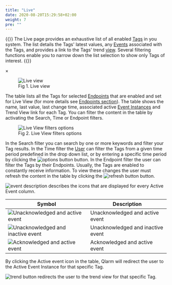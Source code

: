 ```yaml
---
title: "Live"
date: 2020-08-20T15:29:58+02:00
weight: 7
pre: ""
---
```


{{<lead>}}
The Live page provides an exhaustive list of all enabled [Tags](/glossary#tag) in you system. The list details the Tags' latest values, any [Events](/glossary#event) associated with the Tags, and provides a link to the Tags' trend [view](/glossary#view). 
Several filtering functions enable you to narrow down the list selection to show only Tags of interest. 
{{</lead>}}

<!-- The Modal -->
<div id="myModal" class="modal">
  <span class="close">&times;</span>
  <img class="modal-content" id="img01">
  <div id="caption"></div>
</div>

<figure class="image_container">
    <img class="center_image myImg" onClick="reply_click(this)"  id="live_view" src="/live_view.png" alt="Live view">
    <figcaption >Fig 1. Live view</figcaption>
</figure>

The table lists all the Tags for selected [Endpoints](/glossary#endpoint) that are enabled and set for Live View (for more details see [Endpoints section](/configuration/endpoints)). The table shows the name, last value, last change time, associated active [Event Instances](/glossary#event-instance) and Trend View link for each Tag. You can filter the content in the table by activating the Search, Time or Endpoint filters.

<figure class="image_container">
    <img class="center_image myImg" onClick="reply_click(this)"  id="live_filter_options" src="/live_filter_options.png" alt="Live View filters options">
    <figcaption >Fig 2. Live View filters options</figcaption>
</figure>

In the Search filter you can search by one or more keywords and filter your Tag results. In the Time filter the [User](/glossary#user) can filter the Tags from a given time period predefined in the drop down list, or by entering a specific time period by clicking the  <img src="/options_button.png" alt="options button" class = "logo_resize"> button. In the Endpoint filter the user can filter the Tags by their Endpoints. Usually, the Tags are enabled to constantly receive information. To view these changes the user must refresh the content in the table by clicking the <img src="/refresh_button.png" alt="refresh button" class = "logo_resize"> button.

<img src="/event_description.png" alt="event description" class = "logo_resize"> describes the icons that are displayed for every Active Event column.

| Symbol                                                                                 | Description                       |
| -------------------------------------------------------------------------------------- | --------------------------------- |
| <img src="/ua-a-e.png" alt="Unacknowledged and active event">    | Unacknowledged and active event   |
| <img src="/ua-ia-e.png" alt="Unacknowledged and inactive event"> | Unacknowledged and inactive event |
| <img src="/a-a-e.png" alt="Acknowledged and active event">       | Acknowledged and active event     |

By clicking the Active event icon in the table, Qlarm will redirect the user to the Active Event Instance for that specific Tag.

<img src="/trend_button.png" alt="trend button" class = "logo_resize"> redirects the user to the trend view for that specific Tag.

<script>
// Get the modal
var modal = document.getElementById("myModal");

var modalImg = document.getElementById("img01");
var captionText = document.getElementById("caption");
function reply_click(img)
{
    modal.style.display = "block";
    modalImg.src = img.src;
    captionText.innerHTML = img.alt;
}

modal.onclick = function() { 
  modal.style.display = "none";
}

document.addEventListener('keyup', function(e) {
    if (e.keyCode == 27) {
        modal.style.display = "none";
    }
});
</script>